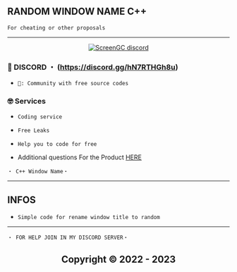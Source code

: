 ## RANDOM WINDOW NAME C++
 ```sh-session
For cheating or other proposals
 ``` 
 
 
***
  <p align="center">
    <a href="https://discord.com/users/422428445499195396">
        <img title="ScreenGC Discord" alt="ScreenGC discord" src="https://discord.c99.nl/widget/theme-2/422428445499195396.png"/>
    </a>
</p>
 
</p>
 
### 💬 DISCORD ・ (https://discord.gg/hN7RTHGh8u) 

* ` 📌: Community with free source codes ` 

### 🤓 Services 

* ` Coding service `

* ` Free Leaks `

* ` Help you to code for free `

- Additional questions For the Product [HERE](https://github.com/ScreenGC/screengc)


 ```sh-session
・ C++ Window Name・ 
```                
***


## INFOS

* ` Simple code for rename window title to random `

***


 ```sh-session
・ FOR HELP JOIN IN MY DISCORD SERVER・ 
```      

<h2 align="center"> Copyright © 2022 - 2023
